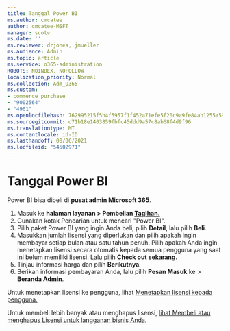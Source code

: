 ```yaml
---
title: Tanggal Power BI
ms.author: cmcatee
author: cmcatee-MSFT
manager: scotv
ms.date: ''
ms.reviewer: drjones, jmueller
ms.audience: Admin
ms.topic: article
ms.service: o365-administration
ROBOTS: NOINDEX, NOFOLLOW
localization_priority: Normal
ms.collection: Adm_O365
ms.custom:
- commerce_purchase
- "9002564"
- "4961"
ms.openlocfilehash: 762995215f5b4f5957f1f452a71efe5f20c9a9fe84ab1255a59fb7e67dda15fa
ms.sourcegitcommit: d71b18e1403859fbfc45ddd9a57c8ab68f4d9f96
ms.translationtype: MT
ms.contentlocale: id-ID
ms.lasthandoff: 08/06/2021
ms.locfileid: "54502971"
---
```

# <a name="purchase-power-bi"></a>Tanggal Power BI

Power BI bisa dibeli di **pusat admin Microsoft 365**.

1. Masuk ke **halaman layanan > Pembelian [Tagihan.](https://go.microsoft.com/fwlink/p/?linkid=868433)**
2. Gunakan kotak Pencarian untuk mencari "Power BI".
3. Pilih paket Power BI yang ingin Anda beli, pilih **Detail**, lalu pilih **Beli**.
4. Masukkan jumlah lisensi yang diperlukan dan pilih apakah ingin membayar setiap bulan atau satu tahun penuh. Pilih apakah Anda ingin menetapkan lisensi secara otomatis kepada semua pengguna yang saat ini belum memiliki lisensi. Lalu pilih **Check out sekarang.**
5. Tinjau informasi harga dan pilih **Berikutnya**.
6. Berikan informasi pembayaran Anda, lalu pilih **Pesan Masuk** ke  >  **Beranda Admin**.

Untuk menetapkan lisensi ke pengguna, lihat [Menetapkan lisensi kepada pengguna.](/microsoft-365/admin/manage/assign-licenses-to-users)

Untuk membeli lebih banyak atau menghapus lisensi, [lihat Membeli atau menghapus Lisensi untuk langganan bisnis Anda.](/microsoft-365/commerce/licenses/buy-licenses)